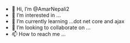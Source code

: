 - 👋 Hi, I’m @AmarNepali2
- 👀 I’m interested in ...
- 🌱 I’m currently learning ...dot net core and ajax
- 💞️ I’m looking to collaborate on ...
- 📫 How to reach me ...

<!---
AmarNepali2/AmarNepali2 is a ✨ special ✨ repository because its `README.md` (this file) appears on your GitHub profile.
You can click the Preview link to take a look at your changes.
--->
